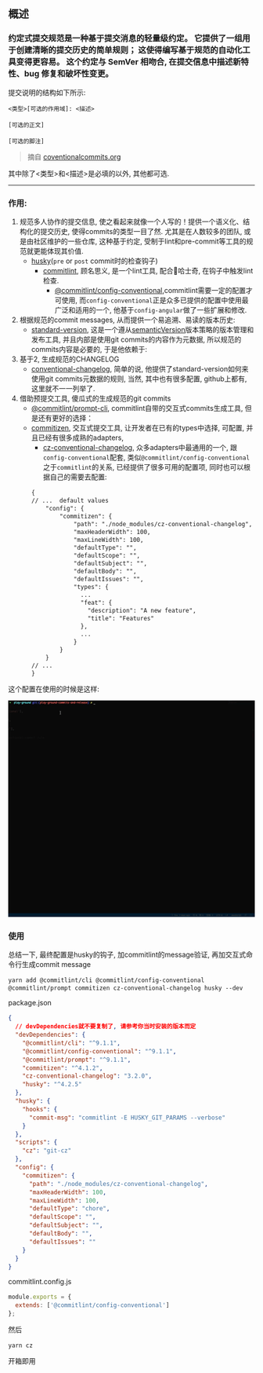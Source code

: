 ## 概述

### 约定式提交规范是一种基于提交消息的轻量级约定。 它提供了一组用于创建清晰的提交历史的简单规则； 这使得编写基于规范的自动化工具变得更容易。 这个约定与 SemVer 相吻合,  在提交信息中描述新特性、bug 修复和破坏性变更。

提交说明的结构如下所示:

```
<类型>[可选的作用域]: <描述>

[可选的正文]

[可选的脚注]
```
> 摘自 [coventionalcommits.org](https://www.conventionalcommits.org/en/v1.0.0/)

其中除了<类型>和<描述>是必填的以外, 其他都可选.

---

### 作用:

1. 规范多人协作的提交信息, 使之看起来就像一个人写的！提供一个语义化、结构化的提交历史, 使得commits的类型一目了然. 尤其是在人数较多的团队, 或是由社区维护的一些仓库, 这种基于约定, 受制于lint和pre-commit等工具的规范就更能体现其价值.
    - [husky](https://github.com/typicode/husky)(`pre` or `post` commit时的检查钩子)
      - [commitlint](https://github.com/conventional-changelog/commitlint#cli),  顾名思义, 是一个lint工具, 配合🐶哈士奇, 在钩子中触发lint检查.
        - [@commitlint/config-conventional](https://github.com/conventional-changelog/commitlint/tree/master/%40commitlint/config-conventional),commitlint需要一定的配置才可使用, 而`config-conventional`正是众多已提供的配置中使用最广泛和适用的一个, 他基于`config-angular`做了一些扩展和修改.
2. 根据规范的commit messages, 从而提供一个易追溯、易读的版本历史:
    - [standard-version](https://github.com/conventional-changelog/standard-version), 这是一个遵从[semanticVersion](https://semver.org/)版本策略的版本管理和发布工具, 并且内部是使用git commits的内容作为元数据, 所以规范的commits内容是必要的, 于是他依赖于:
3. 基于2, 生成规范的CHANGELOG
    - [conventional-changelog](https://github.com/conventional-changelog/conventional-changelog), 简单的说, 他提供了standard-version如何来使用git commits元数据的规则, 当然, 其中也有很多配置, github上都有, 这里就不一一列举了.
4. 借助预提交工具, 傻瓜式的生成规范的git commits
    - [@commitlint/prompt-cli](https://github.com/conventional-changelog/commitlint/tree/master/@commitlint/prompt-cli), commitlint自带的交互式commits生成工具, 但是还有更好的选择：
    - [commitizen](https://github.com/commitizen/cz-cli), 交互式提交工具, 让开发者在已有的types中选择, 可配置, 并且已经有很多成熟的adapters,
      - [cz-conventional-changelog](https://github.com/commitizen/cz-conventional-changelog), 众多adapters中最通用的一个, 跟`config-conventional`配套, 类似`@commitlint/config-conventional`之于`commitlint`的关系, 已经提供了很多可用的配置项, 同时也可以根据自己的需要去配置:
      ```
      {
      // ...  default values
          "config": {
              "commitizen": {
                  "path": "./node_modules/cz-conventional-changelog",
                  "maxHeaderWidth": 100,
                  "maxLineWidth": 100,
                  "defaultType": "",
                  "defaultScope": "",
                  "defaultSubject": "",
                  "defaultBody": "",
                  "defaultIssues": "",
                  "types": {
                    ...
                    "feat": {
                      "description": "A new feature",
                      "title": "Features"
                    },
                    ...
                  }
              }
          }
      // ...
      }
      ```
这个配置在使用的时候是这样:

![image](https://github.com/MrCuriosity/blog/blob/master/images/yarn-cz-2.gif)

### 使用
总结一下, 最终配置是husky的钩子, 加commitlint的message验证, 再加交互式命令行生成commit message
```
yarn add @commitlint/cli @commitlint/config-conventional @commitlint/prompt commitizen cz-conventional-changelog husky --dev
```

package.json

```json
{
  // devDependencies就不要复制了, 请参考你当时安装的版本而定
  "devDependencies": {
    "@commitlint/cli": "^9.1.1",
    "@commitlint/config-conventional": "^9.1.1",
    "@commitlint/prompt": "^9.1.1",
    "commitizen": "^4.1.2",
    "cz-conventional-changelog": "3.2.0",
    "husky": "^4.2.5"
  },
  "husky": {
    "hooks": {
      "commit-msg": "commitlint -E HUSKY_GIT_PARAMS --verbose"
    }
  },
  "scripts": {
    "cz": "git-cz"
  },
  "config": {
    "commitizen": {
      "path": "./node_modules/cz-conventional-changelog",
      "maxHeaderWidth": 100,
      "maxLineWidth": 100,
      "defaultType": "chore",
      "defaultScope": "",
      "defaultSubject": "",
      "defaultBody": "",
      "defaultIssues": ""
    }
  }
}
```

commitlint.config.js
```javascript
module.exports = {
  extends: ['@commitlint/config-conventional']
};
```

然后
```
yarn cz
```
开箱即用
